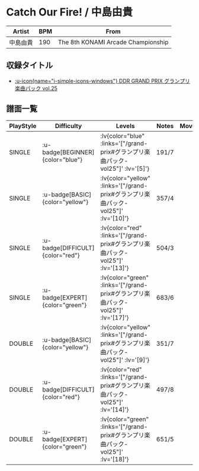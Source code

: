 # Catch Our Fire! / 中島由貴

|Artist|BPM|From|
|------|---|----|
|中島由貴|190|The 8th KONAMI Arcade Championship|

## 収録タイトル

- [ :u-icon{name="i-simple-icons-windows"} DDR GRAND PRIX グランプリ楽曲パック vol.25](/grand-prix#グランプリ楽曲パック-vol25)

## 譜面一覧

|PlayStyle|Difficulty|Levels|Notes|Movie|
|---------|----------|------|-----|-----|
|SINGLE| :u-badge[BEGINNER]{color="blue"} | :lv{color="blue" :links='["/grand-prix#グランプリ楽曲パック-vol25"]' :lv='[5]'} |191/7||
|SINGLE| :u-badge[BASIC]{color="yellow"} | :lv{color="yellow" :links='["/grand-prix#グランプリ楽曲パック-vol25"]' :lv='[10]'} |357/4||
|SINGLE| :u-badge[DIFFICULT]{color="red"} | :lv{color="red" :links='["/grand-prix#グランプリ楽曲パック-vol25"]' :lv='[13]'} |504/3||
|SINGLE| :u-badge[EXPERT]{color="green"} | :lv{color="green" :links='["/grand-prix#グランプリ楽曲パック-vol25"]' :lv='[17]'} |683/6||
|DOUBLE| :u-badge[BASIC]{color="yellow"} | :lv{color="yellow" :links='["/grand-prix#グランプリ楽曲パック-vol25"]' :lv='[9]'} |351/7||
|DOUBLE| :u-badge[DIFFICULT]{color="red"} | :lv{color="red" :links='["/grand-prix#グランプリ楽曲パック-vol25"]' :lv='[14]'} |497/8||
|DOUBLE| :u-badge[EXPERT]{color="green"} | :lv{color="green" :links='["/grand-prix#グランプリ楽曲パック-vol25"]' :lv='[18]'} |651/5||
